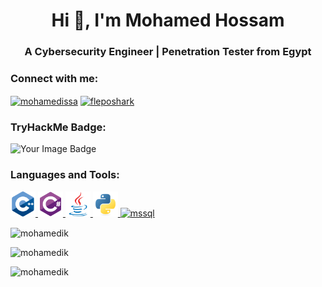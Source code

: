 <h1 align="center">Hi 👋, I'm Mohamed Hossam</h1>
<h3 align="center">A Cybersecurity Engineer | Penetration Tester from Egypt</h3>

<!--- 📫 How to reach me **mois20485@gmail.com**-->



<h3 align="left">Connect with me:</h3>
<p align="left">
<a href="https://www.linkedin.com/in/mohamedhossameldeinissa/" target="blank"><img align="center" src="https://raw.githubusercontent.com/rahuldkjain/github-profile-readme-generator/master/src/images/icons/Social/linked-in-alt.svg" alt="mohamedissa" height="30" width="40" /></a>
<a href="https://codeforces.com/profile/FlepoShark" target="blank"><img align="center" src="https://raw.githubusercontent.com/rahuldkjain/github-profile-readme-generator/master/src/images/icons/Social/codeforces.svg" alt="fleposhark" height="30" width="40" /></a>

<h3 align="left"> TryHackMe Badge:</h3>
<p><img src="https://tryhackme-badges.s3.amazonaws.com/Theanoknown.png" alt="Your Image Badge" />

<h3 align="left">Languages and Tools:</h3>
<p align="left">
<a href="https://www.w3schools.com/cpp/" target="_blank" rel="noreferrer"> <img src="https://raw.githubusercontent.com/devicons/devicon/master/icons/cplusplus/cplusplus-original.svg" alt="cplusplus" width="40" height="40"/> </a>
<a href="https://www.w3schools.com/cs/" target="_blank" rel="noreferrer"> <img src="https://raw.githubusercontent.com/devicons/devicon/master/icons/csharp/csharp-original.svg" alt="csharp" width="40" height="40"/> </a>
</a> <a href="https://www.java.com" target="_blank" rel="noreferrer"> <img src="https://raw.githubusercontent.com/devicons/devicon/master/icons/java/java-original.svg" alt="java" width="40" height="40"/> </a>
</a> <a href="https://www.python.org" target="_blank" rel="noreferrer"> <img src="https://raw.githubusercontent.com/devicons/devicon/master/icons/python/python-original.svg" alt="python" width="40" height="40"/> </a> 
<a href="https://www.microsoft.com/en-us/sql-server" target="_blank" rel="noreferrer"> <img src="https://www.svgrepo.com/show/303229/microsoft-sql-server-logo.svg" alt="mssql" width="40" height="40"/> </a></p>

<p><img align="center" src="https://github-readme-stats.vercel.app/api/top-langs?username=MohamedIK&show_icons=true&locale=en&layout=compact&theme=radical" alt="mohamedik" /></p>

<p> <img src="https://github-readme-stats.vercel.app/api?username=MohamedIK&show_icons=true&theme=radical" alt="mohamedik" /> </p>

<p align="left"> <img src="https://komarev.com/ghpvc/?username=MohamedIK&label=Profile%20views&color=0e75b6&style=flat" alt="mohamedik" /> </p>

<!--
**Abd-allah-Mohamed/Abd-allah-Mohamed** is a ✨ _special_ ✨ repository because its `README.md` (this file) appears on your GitHub profile.

Here are some ideas to get you started:

- 🔭 I’m currently working on ...
- 🌱 I’m currently learning ...
- 👯 I’m looking to collaborate on ...
- 🤔 I’m looking for help with ...
- 💬 Ask me about ...
- 📫 How to reach me: ...
- 😄 Pronouns: ...
- ⚡ Fun fact: ...
-->
